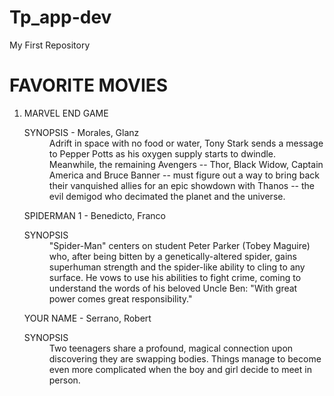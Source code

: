 # Tp_app-dev
My First Repository
**<h1>FAVORITE MOVIES</h1>**
<ol>
  <li>MARVEL END GAME</li>
  <dl>
  <dt>SYNOPSIS - Morales, Glanz</dt>
  <dd>Adrift in space with no food or water, Tony Stark sends a message to Pepper Potts as his oxygen supply starts to dwindle. Meanwhile, the remaining Avengers -- Thor, Black Widow, Captain America and Bruce Banner -- must figure out a way to bring back their vanquished allies for an epic showdown with Thanos -- the evil demigod who decimated the planet and the universe.</dd>
  </dl>
  <dt>SPIDERMAN 1 - Benedicto, Franco</dt>
  <dl>
  <dt>SYNOPSIS</dt>
  <dd>"Spider-Man" centers on student Peter Parker (Tobey Maguire) who, after being bitten by a genetically-altered spider, gains superhuman strength and the spider-like ability to cling to any surface. He vows to use his abilities to fight crime, coming to understand the words of his beloved Uncle Ben: "With great power comes great responsibility."</dd>
  </dl>
  <dt>YOUR NAME - Serrano, Robert </dt>
  <dl>
  <dt>SYNOPSIS</dt>
  <dd>Two teenagers share a profound, magical connection upon discovering they are swapping bodies. Things manage to become even more complicated when the boy and girl decide to meet in person.</dd>
  </dl>
</ol>

  
